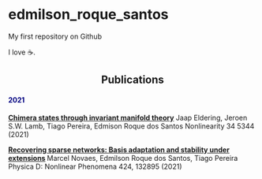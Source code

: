 # edmilson_roque_santos
 
My first repository on Github

I love ☕.

<div id="u995-329" class="clearfix colelem">
<h2 style="text-align: center;">Publications</h2>
<div id="pu996-3" class="clearfix colelem">
<h4 style="text-align: left;"><strong><span style="color: #000080;">2021</span></strong></h4>
<strong><a href="https://iopscience.iop.org/article/10.1088/1361-6544/ac0613">Chimera states through invariant manifold theory</a></strong>
Jaap Eldering, Jeroen S.W. Lamb, Tiago Pereira, Edmison Roque dos Santos
Nonlinearity 34 5344 (2021)
 

 <strong><a class="nonblock" href="https://www.sciencedirect.com/science/article/abs/pii/S0167278921000531?via%3Dihub">Recovering sparse networks: Basis adaptation and stability under extensions</a>
</strong>Marcel Novaes, Edmilson Roque dos Santos, Tiago Pereira
Physica D: Nonlinear Phenomena 424, 132895 (2021)
